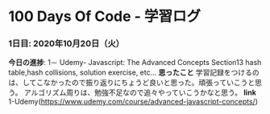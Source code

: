 # 100 Days Of Code - 学習ログ
### 1日目: 2020年10月20日（火）

**今日の進捗**: 
 1－ Udemy- Javascript: The Advanced Concepts Section13
         hash table,hash collisions, solution exercise, etc...
**思ったこと** 
  学習記録をつけるのは、してこなかったので振り返りにちょうど良いと思った。頑張っていこうと思う。
  アルゴリズム周りは、勉強不足なので追々やっていこうかなと思う。
**link**
1-Udemy(https://www.udemy.com/course/advanced-javascript-concepts/)
